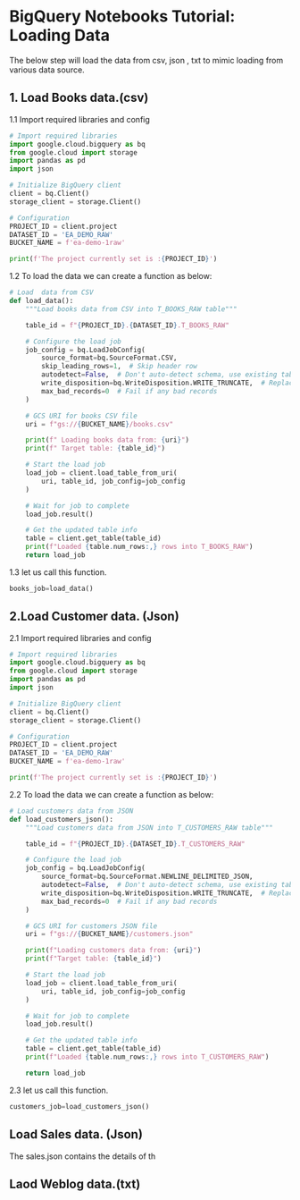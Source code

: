 # BigQuery Notebooks Tutorial: Loading Data
The below step will load the data from csv, json , txt to mimic loading from various data source.

## 1. Load Books data.(csv)

1.1  Import required libraries and config
```python
# Import required libraries
import google.cloud.bigquery as bq
from google.cloud import storage
import pandas as pd
import json

# Initialize BigQuery client
client = bq.Client()
storage_client = storage.Client()

# Configuration
PROJECT_ID = client.project
DATASET_ID = 'EA_DEMO_RAW'
BUCKET_NAME = f'ea-demo-1raw'

print(f'The project currently set is :{PROJECT_ID}')
```
1.2 To load the data we can create a function as below:
```python
# Load  data from CSV
def load_data():
    """Load books data from CSV into T_BOOKS_RAW table"""

    table_id = f"{PROJECT_ID}.{DATASET_ID}.T_BOOKS_RAW"

    # Configure the load job
    job_config = bq.LoadJobConfig(
        source_format=bq.SourceFormat.CSV,
        skip_leading_rows=1,  # Skip header row
        autodetect=False,  # Don't auto-detect schema, use existing table schema
        write_disposition=bq.WriteDisposition.WRITE_TRUNCATE,  # Replace existing data
        max_bad_records=0  # Fail if any bad records
    )

    # GCS URI for books CSV file
    uri = f"gs://{BUCKET_NAME}/books.csv"

    print(f" Loading books data from: {uri}")
    print(f" Target table: {table_id}")

    # Start the load job
    load_job = client.load_table_from_uri(
        uri, table_id, job_config=job_config
    )

    # Wait for job to complete
    load_job.result()

    # Get the updated table info
    table = client.get_table(table_id)
    print(f"Loaded {table.num_rows:,} rows into T_BOOKS_RAW")
    return load_job
```
1.3 let us call this function.
```python
books_job=load_data()
```

## 2.Load Customer data. (Json)
2.1   Import required libraries and config
```python
# Import required libraries
import google.cloud.bigquery as bq
from google.cloud import storage
import pandas as pd
import json

# Initialize BigQuery client
client = bq.Client()
storage_client = storage.Client()

# Configuration
PROJECT_ID = client.project
DATASET_ID = 'EA_DEMO_RAW'
BUCKET_NAME = f'ea-demo-1raw'

print(f'The project currently set is :{PROJECT_ID}')
```
2.2 To load the data we can create a function as below:
```python
# Load customers data from JSON
def load_customers_json():
    """Load customers data from JSON into T_CUSTOMERS_RAW table"""

    table_id = f"{PROJECT_ID}.{DATASET_ID}.T_CUSTOMERS_RAW"

    # Configure the load job
    job_config = bq.LoadJobConfig(
        source_format=bq.SourceFormat.NEWLINE_DELIMITED_JSON,
        autodetect=False,  # Don't auto-detect schema, use existing table schema
        write_disposition=bq.WriteDisposition.WRITE_TRUNCATE,  # Replace existing data
        max_bad_records=0  # Fail if any bad records
    )

    # GCS URI for customers JSON file
    uri = f"gs://{BUCKET_NAME}/customers.json"

    print(f"Loading customers data from: {uri}")
    print(f"Target table: {table_id}")

    # Start the load job
    load_job = client.load_table_from_uri(
        uri, table_id, job_config=job_config
    )

    # Wait for job to complete
    load_job.result()

    # Get the updated table info
    table = client.get_table(table_id)
    print(f"Loaded {table.num_rows:,} rows into T_CUSTOMERS_RAW")

    return load_job
```
2.3 let us call this function.
```python
customers_job=load_customers_json()
```

## Load Sales data. (Json)
The sales.json contains the details of th
## Laod Weblog data.(txt)
